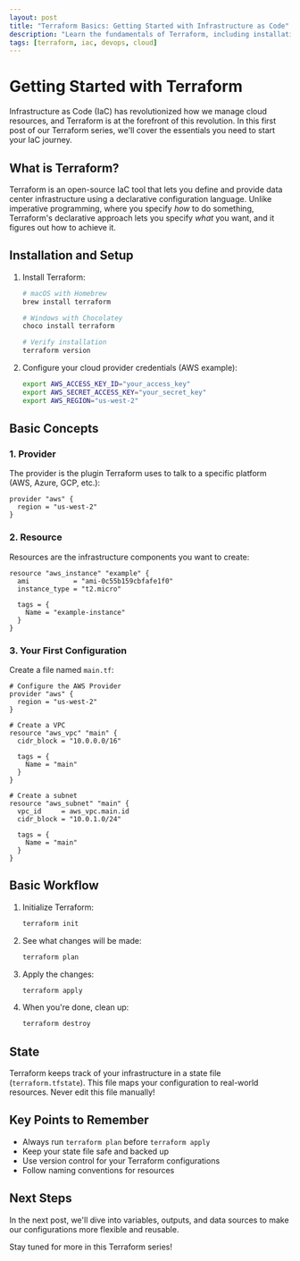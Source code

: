 ```yaml
---
layout: post
title: "Terraform Basics: Getting Started with Infrastructure as Code"
description: "Learn the fundamentals of Terraform, including installation, basic concepts, and your first configuration"
tags: [terraform, iac, devops, cloud]
---
```


# Getting Started with Terraform

Infrastructure as Code (IaC) has revolutionized how we manage cloud resources, and Terraform is at the forefront of this revolution. In this first post of our Terraform series, we'll cover the essentials you need to start your IaC journey.

## What is Terraform?

Terraform is an open-source IaC tool that lets you define and provide data center infrastructure using a declarative configuration language. Unlike imperative programming, where you specify *how* to do something, Terraform's declarative approach lets you specify *what* you want, and it figures out how to achieve it.

## Installation and Setup

1. Install Terraform:
   ```bash
   # macOS with Homebrew
   brew install terraform

   # Windows with Chocolatey
   choco install terraform

   # Verify installation
   terraform version
   ```

2. Configure your cloud provider credentials (AWS example):
   ```bash
   export AWS_ACCESS_KEY_ID="your_access_key"
   export AWS_SECRET_ACCESS_KEY="your_secret_key"
   export AWS_REGION="us-west-2"
   ```

## Basic Concepts

### 1. Provider
The provider is the plugin Terraform uses to talk to a specific platform (AWS, Azure, GCP, etc.):

```hcl
provider "aws" {
  region = "us-west-2"
}
```

### 2. Resource
Resources are the infrastructure components you want to create:

```hcl
resource "aws_instance" "example" {
  ami           = "ami-0c55b159cbfafe1f0"
  instance_type = "t2.micro"

  tags = {
    Name = "example-instance"
  }
}
```

### 3. Your First Configuration

Create a file named `main.tf`:

```hcl
# Configure the AWS Provider
provider "aws" {
  region = "us-west-2"
}

# Create a VPC
resource "aws_vpc" "main" {
  cidr_block = "10.0.0.0/16"

  tags = {
    Name = "main"
  }
}

# Create a subnet
resource "aws_subnet" "main" {
  vpc_id     = aws_vpc.main.id
  cidr_block = "10.0.1.0/24"

  tags = {
    Name = "main"
  }
}
```

## Basic Workflow

1. Initialize Terraform:
   ```bash
   terraform init
   ```

2. See what changes will be made:
   ```bash
   terraform plan
   ```

3. Apply the changes:
   ```bash
   terraform apply
   ```

4. When you're done, clean up:
   ```bash
   terraform destroy
   ```

## State

Terraform keeps track of your infrastructure in a state file (`terraform.tfstate`). This file maps your configuration to real-world resources. Never edit this file manually!

## Key Points to Remember

- Always run `terraform plan` before `terraform apply`
- Keep your state file safe and backed up
- Use version control for your Terraform configurations
- Follow naming conventions for resources

## Next Steps

In the next post, we'll dive into variables, outputs, and data sources to make our configurations more flexible and reusable.

Stay tuned for more in this Terraform series!
